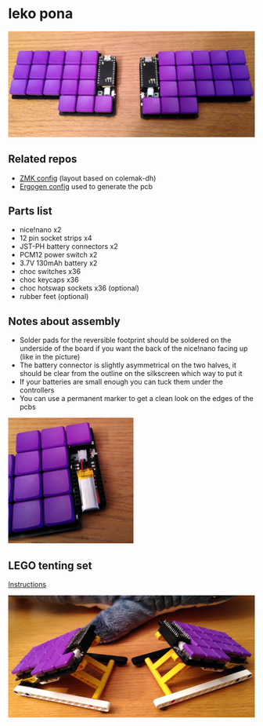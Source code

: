 # leko pona

![](images/leko-pona.png)

## Related repos
- [ZMK config](https://github.com/CrispyPin/zmk-config/) (layout based on colemak-dh)
- [Ergogen config](https://github.com/CrispyPin/ergogen/) used to generate the pcb

## Parts list
- nice!nano x2
- 12 pin socket strips x4
- JST-PH battery connectors x2
- PCM12 power switch x2
- 3.7V 130mAh battery x2
- choc switches x36
- choc keycaps x36
- choc hotswap sockets x36 (optional)
- rubber feet (optional)

## Notes about assembly
- Solder pads for the reversible footprint should be soldered on the underside of the board if you want the back of the nice!nano facing up (like in the picture)
- The battery connector is slightly asymmetrical on the two halves, it should be clear from the outline on the silkscreen which way to put it
- If your batteries are small enough you can tuck them under the controllers
- You can use a permanent marker to get a clean look on the edges of the pcbs

![](images/battery.png)

## LEGO tenting set
[Instructions](lego_tenting.md)

![](images/tenting.png)
